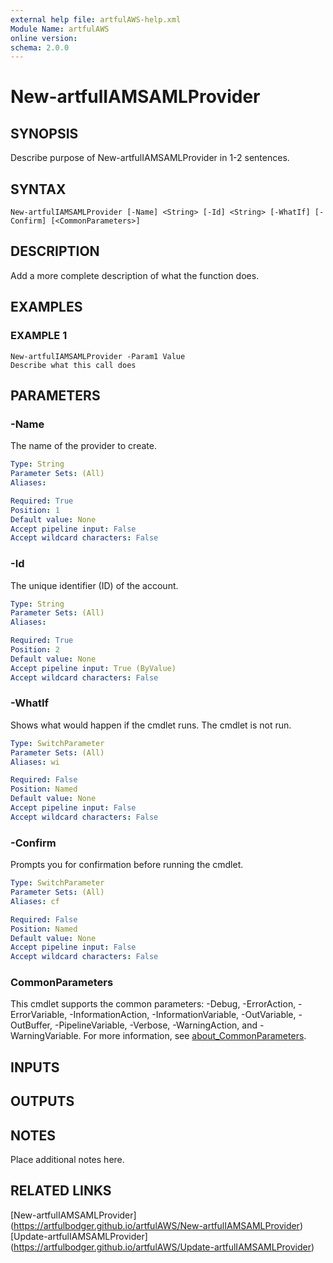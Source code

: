 ```yaml
---
external help file: artfulAWS-help.xml
Module Name: artfulAWS
online version:
schema: 2.0.0
---
```


# New-artfulIAMSAMLProvider

## SYNOPSIS
Describe purpose of New-artfulIAMSAMLProvider in 1-2 sentences.

## SYNTAX

```
New-artfulIAMSAMLProvider [-Name] <String> [-Id] <String> [-WhatIf] [-Confirm] [<CommonParameters>]
```

## DESCRIPTION
Add a more complete description of what the function does.

## EXAMPLES

### EXAMPLE 1
```
New-artfulIAMSAMLProvider -Param1 Value
Describe what this call does
```

## PARAMETERS

### -Name
The name of the provider to create.

```yaml
Type: String
Parameter Sets: (All)
Aliases:

Required: True
Position: 1
Default value: None
Accept pipeline input: False
Accept wildcard characters: False
```

### -Id
The unique identifier (ID) of the account.

```yaml
Type: String
Parameter Sets: (All)
Aliases:

Required: True
Position: 2
Default value: None
Accept pipeline input: True (ByValue)
Accept wildcard characters: False
```

### -WhatIf
Shows what would happen if the cmdlet runs.
The cmdlet is not run.

```yaml
Type: SwitchParameter
Parameter Sets: (All)
Aliases: wi

Required: False
Position: Named
Default value: None
Accept pipeline input: False
Accept wildcard characters: False
```

### -Confirm
Prompts you for confirmation before running the cmdlet.

```yaml
Type: SwitchParameter
Parameter Sets: (All)
Aliases: cf

Required: False
Position: Named
Default value: None
Accept pipeline input: False
Accept wildcard characters: False
```

### CommonParameters
This cmdlet supports the common parameters: -Debug, -ErrorAction, -ErrorVariable, -InformationAction, -InformationVariable, -OutVariable, -OutBuffer, -PipelineVariable, -Verbose, -WarningAction, and -WarningVariable. For more information, see [about_CommonParameters](http://go.microsoft.com/fwlink/?LinkID=113216).

## INPUTS

## OUTPUTS

## NOTES
Place additional notes here.

## RELATED LINKS

[New-artfulIAMSAMLProvider] (https://artfulbodger.github.io/artfulAWS/New-artfulIAMSAMLProvider)
[Update-artfulIAMSAMLProvider] (https://artfulbodger.github.io/artfulAWS/Update-artfulIAMSAMLProvider)